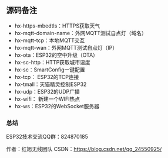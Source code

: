 ## 源码备注

- hx-https-mbedtls：HTTPS获取天气
- hx-mqtt-domain-name：外网MQTT测试自点灯（域名）
- hx-mqtt-tcp：本地MQTT交互
- hx-mqtt-wan：外网MQTT测试自点灯（IP）
- hx-ota：ESP32的空中升级（OTA）
- hx-sc-http：HTTP获取城市温度
- hx-sc：SmartConfig一键配置
- hx-tcp： ESP32的TCP连接
- hx-tmall：天猫精灵控制ESP32
- hx-udp：ESP32的UDP广播
- hx-wifi： 新建一个WIFI热点
- hx-ws：ESP32的WebSocket服务器

### 总结

ESP32技术交流QQ群：824870185

作者：红旭无线团队
CSDN：https://blog.csdn.net/qq_24550925/ 